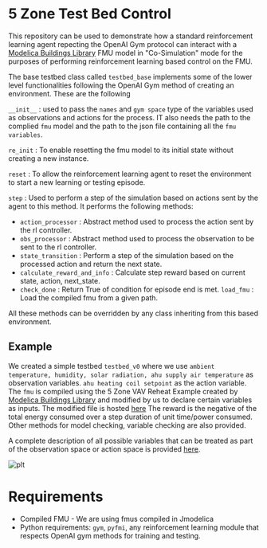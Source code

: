 # 5 Zone Test Bed Control
This repository can be used to demonstrate how a standard reinforcement learning agent repecting the OpenAI Gym protocol can interact with a [Modelica Buildings Library](https://github.com/lbl-srg/modelica-buildings) FMU model in "Co-Simulation" mode for the purposes of performing reinforcement learning based control on the FMU.

The base testbed class called `testbed_base` implements some of the lower level functionalities following the OpenAI Gym method of creating an environment. These are the following

`__init__` : used to pass the `names` and `gym space` type of the variables used as observations and actions for the process. IT also needs the path to the complied `fmu` model and the path to the json file containing all the `fmu variables`.

`re_init` : To enable resetting the fmu model to its initial state without creating a new instance.

`reset` : To allow the reinforcement learning agent to reset the environment to start a new learning or testing episode.

`step` : Used to perform a step of the simulation based on actions sent by the agent to this method. It performs the following methods:

* `action_processor` : Abstract method used to process the action sent by the rl controller.
* `obs_processor` :  Abstract method used to process the observation to be sent to the rl controller.
* `state_transition` : Perform a step of the simulation based on the processed action and return the next state.
* `calculate_reward_and_info` : Calculate step reward based on current state, action, next_state.
* `check_done` : Return True of condition for episode end is met.
`load_fmu` : Load the compiled fmu from a given path.

All these methods can be overridden by any class inheriting from this based environment.

## Example

We created a simple testbed `testbed_v0` where we use `ambient temperature, humidity, solar radiation, ahu supply air temperature` as observation variables. `ahu heating coil setpoint` as the action variable. The `fmu` is compiled using the 5 Zone VAV Reheat Example created by [Modelica Buildings Library](https://github.com/lbl-srg/modelica-buildings) and modified by us to declare certain variables as inputs. The modified file is hosted [here](https://github.com/AvisekNaug/buildings_library_dev/blob/master/Buildings/Examples/VAVReheat/RLPPOV1.mo) The reward is the negative of the total energy consumed over a step duration of unit time/power consumed. Other methods for model checking, variable checking are also provided. 

A complete description of all possible variables that can be treated as part of the observation space or action space is provided [here](https://github.com/AvisekNaug/5ZoneTestBedControl/blob/master/RLPPOV1_get_model_variables.json).

![plt](output/Figure_1.png)

# Requirements
* Compiled FMU - We are using fmus compiled in Jmodelica
* Python requirements: `gym`, `pyfmi`, any reinforcement learning module that respects OpenAI gym methods for training and testing.